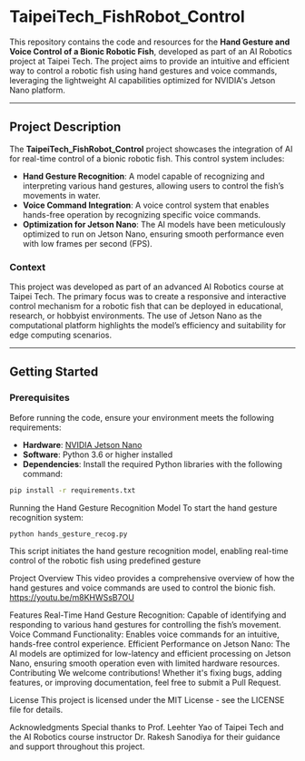 # TaipeiTech_FishRobot_Control

This repository contains the code and resources for the **Hand Gesture and Voice Control of a Bionic Robotic Fish**, developed as part of an AI Robotics project at Taipei Tech. The project aims to provide an intuitive and efficient way to control a robotic fish using hand gestures and voice commands, leveraging the lightweight AI capabilities optimized for NVIDIA's Jetson Nano platform.

---

## Project Description

The **TaipeiTech_FishRobot_Control** project showcases the integration of AI for real-time control of a bionic robotic fish. This control system includes:

- **Hand Gesture Recognition**: A model capable of recognizing and interpreting various hand gestures, allowing users to control the fish’s movements in water.
- **Voice Command Integration**: A voice control system that enables hands-free operation by recognizing specific voice commands.
- **Optimization for Jetson Nano**: The AI models have been meticulously optimized to run on Jetson Nano, ensuring smooth performance even with low frames per second (FPS).

### Context

This project was developed as part of an advanced AI Robotics course at Taipei Tech. The primary focus was to create a responsive and interactive control mechanism for a robotic fish that can be deployed in educational, research, or hobbyist environments. The use of Jetson Nano as the computational platform highlights the model’s efficiency and suitability for edge computing scenarios.

---

## Getting Started

### Prerequisites

Before running the code, ensure your environment meets the following requirements:

- **Hardware**: [NVIDIA Jetson Nano](https://developer.nvidia.com/embedded/jetson-nano)
- **Software**: Python 3.6 or higher installed
- **Dependencies**: Install the required Python libraries with the following command:

```bash
pip install -r requirements.txt
```
Running the Hand Gesture Recognition Model
To start the hand gesture recognition system:


```bash
python hands_gesture_recog.py
```
This script initiates the hand gesture recognition model, enabling real-time control of the robotic fish using predefined gesture

Project Overview
This video provides a comprehensive overview of how the hand gestures and voice commands are used to control the bionic fish.
https://youtu.be/m8KHWSsB7OU

Features
Real-Time Hand Gesture Recognition: Capable of identifying and responding to various hand gestures for controlling the fish’s movement.
Voice Command Functionality: Enables voice commands for an intuitive, hands-free control experience.
Efficient Performance on Jetson Nano: The AI models are optimized for low-latency and efficient processing on Jetson Nano, ensuring smooth operation even with limited hardware resources.
Contributing
We welcome contributions! Whether it's fixing bugs, adding features, or improving documentation, feel free to submit a Pull Request.

License
This project is licensed under the MIT License - see the LICENSE file for details.

Acknowledgments
Special thanks to Prof. Leehter Yao of Taipei Tech and the AI Robotics course instructor Dr. Rakesh Sanodiya for their guidance and support throughout this project.
